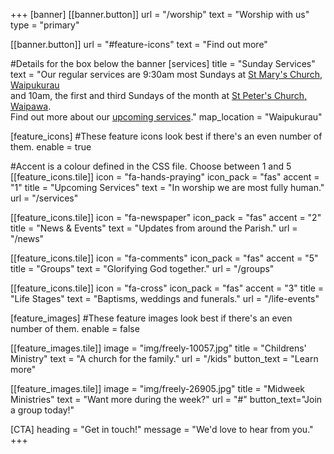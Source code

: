 +++
[banner]
  [[banner.button]]
      url = "/worship"
      text = "Worship with us"
      type = "primary"

  [[banner.button]]
      url = "#feature-icons"
      text = "Find out more"

#Details for the box below the banner
[services]
  title = "Sunday Services"
  text = "Our regular services are 9:30am most Sundays at [St Mary's Church, Waipukurau](https://www.openstreetmap.org/?mlat=-39.99721&mlon=176.55466#map=18/-39.99722/176.55466)<br> and 10am, the first and third Sundays of the month at [St Peter's Church, Waipawa](https://www.openstreetmap.org/?mlat=-39.94130&mlon=176.58383#map=18/-39.94130/176.58383).<br> Find out more about our [upcoming services](/services)."
  map_location = "Waipukurau"

[feature_icons]
  #These feature icons look best if there's an even number of them.
  enable = true

  #Accent is a colour defined in the CSS file. Choose between 1 and 5
  [[feature_icons.tile]]
    icon = "fa-hands-praying"
    icon_pack = "fas"
    accent = "1"
    title = "Upcoming Services"
    text = "In worship we are most fully human."
    url = "/services"

  [[feature_icons.tile]]
    icon = "fa-newspaper"
    icon_pack = "fas"
    accent = "2"
    title = "News & Events"
    text = "Updates from around the Parish."
    url = "/news"

  [[feature_icons.tile]]
    icon = "fa-comments"
    icon_pack = "fas"
    accent = "5"
    title = "Groups"
    text = "Glorifying God together."
    url = "/groups"

  [[feature_icons.tile]]
    icon = "fa-cross"
    icon_pack = "fas"
    accent = "3"
    title = "Life Stages"
    text = "Baptisms, weddings and funerals."
    url = "/life-events"

[feature_images]
#These feature images look best if there's an even number of them.
  enable = false

  [[feature_images.tile]]
    image = "img/freely-10057.jpg"
    title = "Childrens' Ministry"
    text = "A church for the family."
    url = "/kids"
    button_text = "Learn more"

  [[feature_images.tile]]
    image = "img/freely-26905.jpg"
    title = "Midweek Ministries"
    text = "Want more during the week?"
    url = "#"
    button_text="Join a group today!"

[CTA]
  heading = "Get in touch!"
  message = "We'd love to hear from you."
+++
